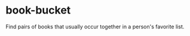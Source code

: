 book-bucket
===========

Find pairs of books that usually occur together in a person's favorite list.
